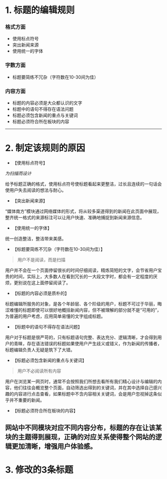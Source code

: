 # 1. 标题的编辑规则
### 格式方面
- 使用标点符号
- 突出新闻来源
- 使用统一的字体
### 字数方面
- 标题要简练不冗杂（字符数在10-30间为佳） 
### 内容方面
- 标题的内容必须是大众都认识的文字
- 标题中的语句不得存在语法问题
- 标题必须包含新闻的重点与关键词
- 标题必须符合所在板块的内容
---
# 2. 制定该规则的原因
- 【使用标点符号】

*为扫描而设计*

给予标题正确的格式，使用标点符号使标题看起来更整洁，过长且连续的一句话会使用户失去阅读的想法与耐心。

- 【突出新闻来源】

“媒体南方”模块通过网络媒体的形式，将从较多渠道得到的新闻在此页面中展现，整齐统一格式的来源标注可以让用户快速、准确地捕捉到新闻来源信息。

- 【使用统一的字体】

统一创造整洁，整洁带来美感。

- 【标题要简练不冗杂（字符数在10-30间为佳）】 

> 用户不是阅读，而是扫描

用户并不会在一个页面停留很长的时间仔细阅读，精炼简短的文字，会节省用户宝贵的时间，实际上，大多数人在看到冗长的一大段文字时，都会有一定程度的厌烦，更别说在这上面停留阅读了。

- 【标题的内容必须是质朴的】

标题编辑所服务的对象，是各个年龄层、各个阶级的用户，标题不可过于华丽，晦涩难懂的标题即使可以很好地概括新闻内容，但不被理解的部分就不是“可用的”，为普遍的用户考虑，应用简单易懂的文字组成标题。

- 【标题中的语句不得存在语法问题】

用户对于标题是很严苛的，只有标题语句完整、表达充分、逻辑清晰，才会得到用户的青睐，存在语法错误的标题如果使用户产生歧义或错义，作为新闻的传播者，标题编辑负责人无疑是筑下了大错。

- 【标题必须包含新闻的重点与关键词】

> 用户不必阅读所有内容

用户在浏览某一网页时，通常不会按照我们所想去看所有我们精心设计与编辑的内容，他们往往会概览整个页面，自动筛选出得到的关键词，并在其中选择自己感兴趣的内容进行点击查看，如果标题中不含内容相关关键词，会是用户忽视掉这条似乎并不重要的新闻。

- 【标题必须符合所在板块的内容】

网站中不同模块对应不同内容分布，标题的存在让该某块的主题得到展现，正确的对应关系使得整个网站的逻辑更加清晰，增强用户体验感。
---
# 3. 修改的3条标题
